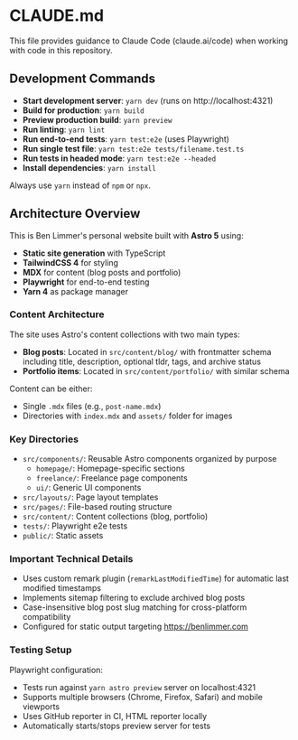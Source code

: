 # CLAUDE.md

This file provides guidance to Claude Code (claude.ai/code) when working with code in this repository.

## Development Commands

- **Start development server**: `yarn dev` (runs on http://localhost:4321)
- **Build for production**: `yarn build`
- **Preview production build**: `yarn preview`
- **Run linting**: `yarn lint`
- **Run end-to-end tests**: `yarn test:e2e` (uses Playwright)
- **Run single test file**: `yarn test:e2e tests/filename.test.ts`
- **Run tests in headed mode**: `yarn test:e2e --headed`
- **Install dependencies**: `yarn install`

Always use `yarn` instead of `npm` or `npx`.

## Architecture Overview

This is Ben Limmer's personal website built with **Astro 5** using:

- **Static site generation** with TypeScript
- **TailwindCSS 4** for styling
- **MDX** for content (blog posts and portfolio)
- **Playwright** for end-to-end testing
- **Yarn 4** as package manager

### Content Architecture

The site uses Astro's content collections with two main types:

- **Blog posts**: Located in `src/content/blog/` with frontmatter schema including title, description, optional tldr,
  tags, and archive status
- **Portfolio items**: Located in `src/content/portfolio/` with similar schema

Content can be either:

- Single `.mdx` files (e.g., `post-name.mdx`)
- Directories with `index.mdx` and `assets/` folder for images

### Key Directories

- `src/components/`: Reusable Astro components organized by purpose
  - `homepage/`: Homepage-specific sections
  - `freelance/`: Freelance page components
  - `ui/`: Generic UI components
- `src/layouts/`: Page layout templates
- `src/pages/`: File-based routing structure
- `src/content/`: Content collections (blog, portfolio)
- `tests/`: Playwright e2e tests
- `public/`: Static assets

### Important Technical Details

- Uses custom remark plugin (`remarkLastModifiedTime`) for automatic last modified timestamps
- Implements sitemap filtering to exclude archived blog posts
- Case-insensitive blog post slug matching for cross-platform compatibility
- Configured for static output targeting https://benlimmer.com

### Testing Setup

Playwright configuration:

- Tests run against `yarn astro preview` server on localhost:4321
- Supports multiple browsers (Chrome, Firefox, Safari) and mobile viewports
- Uses GitHub reporter in CI, HTML reporter locally
- Automatically starts/stops preview server for tests
